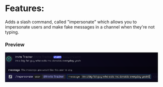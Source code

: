 # Features:
Adds a slash command, called "impersonate" which allows you to impersonate users and make fake messages in a channel when they're not typing.
### Preview
![a](https://github.com/Eazvy/VencordLib/blob/main/Plugins/impersonate/impersonate.png?raw=true)
